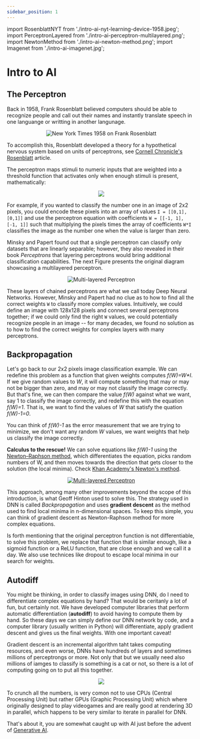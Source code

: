 ```yaml
---
sidebar_position: 1
---
```


import RosenblattNYT from './intro-ai-nyt-learning-device-1958.jpeg';
import PerceptronLayered from './intro-ai-perceptron-multilayered.png';
import NewtonMethod from './intro-ai-newton-method.png';
import Imagenet from './intro-ai-imagenet.jpg';

# Intro to AI

## The Perceptron

Back in 1958, Frank Rosenblatt believed computers should be able to recognize people and call out their names and instantly translate speech in one languange or writting in another langunage.

<center><img src={RosenblattNYT} alt="New York Times 1958 on Frank Rosenblatt" style={{width: 500}} /></center>

To accomplish this, Rosenblatt developed a theory for a hypothetical nervous system based on units of perceptrons, see [Cornell Chronicle's Rosenblatt](https://news.cornell.edu/stories/2019/09/professors-perceptron-paved-way-ai-60-years-too-soon) article.

The perceptron maps stimuli to numeric inputs that are weighted into a threshold function that activates only when enough stimuli is present, mathematically:

<center><img src="https://latex.codecogs.com/svg.latex?f(x) = \begin{cases} 1 & \sum_{i=1}^m w_i x_i + b > 0\\ 0 & \text{otherwise} \end{cases}" /></center>

For example, if you wanted to classify the number one in an image of 2x2 pixels, you could encode these pixels into an array of values `I = [[0,1], [0,1]]` and use the perceptron equation with coefficients `W = [[-1, 1], [-1, 1]]` such that multiplying the pixels times the array of coefficients `W*I` classifies the image as the number one when the value is larger than zero.

Minsky and Papert found out that a single perceptron can classify only datasets that are linearly separable; however, they also revealed in their book _Perceptrons_ that layering perceptrons would bring additional classification capabilities. The next Figure presents the original diagram showcasing a multilayered perceptron.

<center><img src={PerceptronLayered} alt="Multi-layered Perceptron" style={{width: 500}} /></center>

These layers of chained perceptrons are what we call today Deep Neural Networks. However, Minsky and Papert had no clue as to how to find all the correct weights `W` to classify more complex values. Intuitively, we could define an image with 128x128 pixels and connect several perceptrons together; if we could only find the right `W` values, we could potentially recognize people in an image -- for many decades, we found no solution as to how to find the correct weights for complex layers with many perceptrons.

## Backpropagation

Let's go back to our 2x2 pixels image classification example. We can redefine this problem as a function that given weights computes *f(W)=W\*I*. If we give random values to *W*, it will compute something that may or may not be bigger than zero, and may or may not classify the image correctly. But that's fine, we can then compare the value *f(W)* against what we want, say 1 to classify the image correctly, and redefine this with the equation *f(W)=1*. That is, we want to find the values of *W* that satisfy the quation *f(W)-1=0*.

You can think of *f(W)-1* as the error measurement that we are trying to minimize, we don't want any random *W* values, we want weights that help us classify the image correctly.

**Calculus to the rescue!** We can solve equations like *f(W)-1* using the [Newton–Raphson method](https://en.wikipedia.org/wiki/Newton%27s_method), which differentiates the equation, picks random numbers of W, and then moves towards the direction that gets closer to the solution (the local minima). Check [Khan Academy's Newton's method](https://www.khanacademy.org/math/ap-calculus-ab/ab-differentiation-1-new/ab-2-1/v/newton-leibniz-and-usain-bolt).

<center><a href="https://towardsdatascience.com/newton-raphson-explained-and-visualised-23f63da21bd5"><img src={NewtonMethod} alt="Multi-layered Perceptron" style={{width: 500}} /></a></center>

This approach, among many other improvements beyond the scope of this introduction, is what Geoff Hinton used to solve this. The strategy used in DNN is called *Backpropagation* and uses **gradient descent** as the method used to find local minima in n-dimensional spaces. To keep this simple, you can think of gradient descent as Newton-Raphson method for more complex equations.

Is forth mentioning that the original perceptron function is not differentiable, to solve this problem, we replace that function that is similar enough, like a sigmoid function or a ReLU function, that are close enough and we call it a day. We also use technices like dropout to escape local minima in our search for weights.

## Autodiff

You might be thinking, in order to classify images using DNN, do I need to differentiate complex equations by hand? That would be ceritanly a lot of fun, but certainly not. We have developed computer libraries that perform automatic differentiation (**autodiff**) to avoid having to compute them by hand. So these days we can simply define our DNN network by code, and a computer library (usually written in Python) will differentiate, apply gradient descent and gives us the final weights. With one important caveat!

Gradient descent is an incremental algorithm taht takes computing resources, and even worse, DNNs have hundreds of layers and sometimes millions of perceptrongs or more. Not only that but we usually need also millions of iamges to classify is something is a cat or not, so there is a lot of computing going on to put all this together.

<center><a href="https://paperswithcode.com/dataset/imagenet"><img src={Imagenet} style={{width: 400}} /></a></center>

To crunch all the numbers, is very comon not to use CPUs (Central Processing Unit) but rather GPUs (Graphic Processing Unit) which where originally designed to play videogames and are really good at rendering 3D in parallel, which happens to be very similar to iterate in parallel for DNN.

That's about it, you are somewhat caught up with AI just before the advent of [Generative AI](intro-genai).
